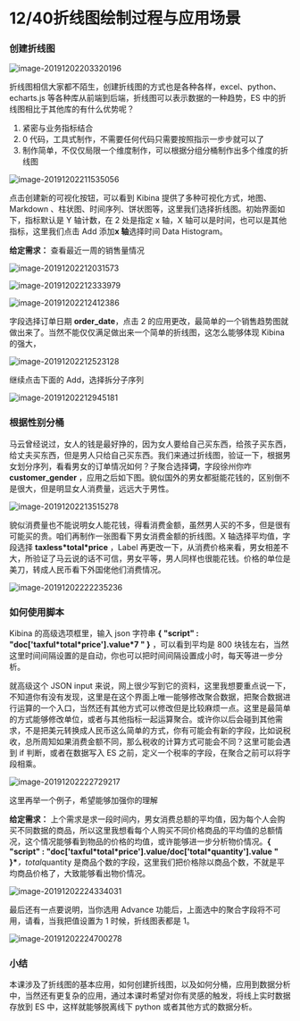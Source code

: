 # 12/40折线图绘制过程与应用场景

### 创建折线图

![image-20191202203320196](https://images.gitbook.cn/2020-04-07-63231.png)

折线图相信大家都不陌生，创建折线图的方式也是各种各样，excel、python、echarts.js 等各种库从前端到后端，折线图可以表示数据的一种趋势，ES 中的折线图相比于其他库的有什么优势呢？

1. 紧密与业务指标结合
2. 0 代码，工具式制作，不需要任何代码只需要按照指示一步步就可以了
3. 制作简单，不仅仅局限一个维度制作，可以根据分组分桶制作出多个维度的折线图

![image-20191202211535056](https://images.gitbook.cn/2020-04-07-063236.png)

点击创建新的可视化按钮，可以看到 Kibina 提供了多种可视化方式，地图、Markdown 、柱状图、时间序列、饼状图等，这里我们选择折线图。初始界面如下，指标默认是 Y 轴计数，在 2 处是指定 x 轴，X 轴可以是时间，也可以是其他指标，这里我们点击 Add 添加**x 轴**选择时间 Data Histogram。

**给定需求：** 查看最近一周的销售量情况

![image-20191202212031573](https://images.gitbook.cn/2020-04-07-063237.png)

![image-20191202212333979](https://images.gitbook.cn/2020-04-07-063239.png)

![image-20191202212412386](https://images.gitbook.cn/2020-04-07-063241.png)

字段选择订单日期 **order_date**，点击 2 的应用更改，最简单的一个销售趋势图就做出来了。当然不能仅仅满足做出来一个简单的折线图，这怎么能够体现 Kibina 的强大，

![image-20191202212523128](https://images.gitbook.cn/2020-04-07-063243.png)

继续点击下面的 Add，选择拆分子序列

![image-20191202212945181](https://images.gitbook.cn/2020-04-07-063245.png)

### 根据性别分桶

马云曾经说过，女人的钱是最好挣的，因为女人要给自己买东西，给孩子买东西，给丈夫买东西，但是男人只给自己买东西。我们来通过折线图，验证一下，根据男女划分序列，看看男女的订单情况如何？子聚合选择**词**，字段徐州你咋 **customer_gender** ，应用之后如下图。貌似国外的男女都挺能花钱的，区别倒不是很大，但是明显女人消费量，远远大于男性。

![image-20191202213515278](https://images.gitbook.cn/2020-04-07-063248.png)

貌似消费量也不能说明女人能花钱，得看消费金额，虽然男人买的不多，但是很有可能买的贵。咱们再制作一张图看下男女消费金额的折线图。X 轴选择平均值，字段选择 **taxless\*total\*price** ，Label 再更改一下，从消费价格来看，男女相差不大，所验证了马云说的话不可信，男女平等，男人同样也很能花钱。价格的单位是美刀，转成人民币看下外国佬他们消费情况。

![image-20191202222235236](https://images.gitbook.cn/2020-04-07-063249.png)

### 如何使用脚本

Kibina 的高级选项框里，输入 json 字符串 **{ "script" : "doc['taxful\*total\*price'].value\*7 " }** ，可以看到平均是 800 块钱左右，当然这里时间间隔设置的是自动，你也可以把时间间隔设置成小时，每天等进一步分析。

就高级这个 JSON input 来说，网上很少写到它的资料，这里我想要重点说一下，不知道你有没有发现，这里是在这个界面上唯一能够修改聚合数据，把聚合数据进行运算的一个入口，当然还有其他方式可以修改但是比较麻烦一点。这里是最简单的方式能够修改单位，或者与其他指标一起运算聚合。或许你以后会碰到其他需求，不是把美元转换成人民币这么简单的方式，你有可能会有新的字段，比如说税收，总所周知如果消费金额不同，那么税收的计算方式可能会不同？这里可能会遇到 if 判断，或者在数据写入 ES 之前，定义一个税率的字段，在聚合之前可以将字段相乘。

![image-20191202222729217](https://images.gitbook.cn/2020-04-07-063250.png)

这里再举一个例子，希望能够加强你的理解

**给定需求：** 上个需求是求一段时间内，男女消费总额的平均值，因为每个人会购买不同数据的商品，所以这里我想看每个人购买不同价格商品的平均值的总额情况，这个情况能够看到物品的价格的均值，或许能够进一步分析物价情况。**{ "script" : "doc['taxful\*total\*price'].value/doc['total\*quantity'].value " }\****，total*quantity 是商品个数的字段，这里我们把价格除以商品个数，不就是平均商品价格了，大致能够看出物价情况。

![image-20191202224334031](https://images.gitbook.cn/2020-04-07-063251.png)

最后还有一点要说明，当你选用 Advance 功能后，上面选中的聚合字段将不可用，请看，当我把值设置为 1 时候，折线图表都是 1。

![image-20191202224700278](https://images.gitbook.cn/2020-04-07-063254.png)

### 小结

本课涉及了折线图的基本应用，如何创建折线图，以及如何分桶，应用到数据分析中，当然还有更复杂的应用，通过本课时希望对你有灵感的触发，将线上实时数据存放到 ES 中，这样就能够脱离线下 python 或者其他方式的数据分析。
